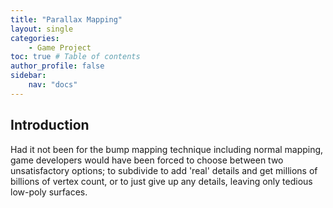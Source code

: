 ```yaml
---
title: "Parallax Mapping"
layout: single
categories: 
    - Game Project
toc: true # Table of contents
author_profile: false
sidebar:
    nav: "docs"
---
```


## Introduction
Had it not been for the bump mapping technique including normal mapping, game developers would have been forced to choose between two unsatisfactory options; to subdivide to add 'real' details and get millions of billions of vertex count, or to just give up any details, leaving only tedious low-poly surfaces.

